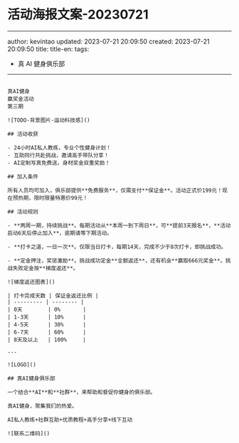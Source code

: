 # 活动海报文案-20230721

---

author: kevintao
updated: 2023-07-21 20:09:50
created: 2023-07-21 20:09:50
title:
title-en:
tags:

- 真 AI 健身俱乐部

---

```

真AI健身
赢奖金活动
第三期

![TODO-背景图片-运动科技感]()

## 活动收获

- 24小时AI私人教练，专业个性健身计划！
- 互助同行共赴挑战，邀请高手带队分享！
- AI定制写真免费送，身材奖金双重奖励！

## 加入条件

所有人员均可加入，俱乐部提供**免费服务**，仅需支付**保证金**。活动正式价199元！现在预热期，限时限量特惠价99元！

## 活动规则

- **两周一期，持续挑战**。每期活动从**本周一到下周日**，可**提前3天报名**，**活动启动6天后停止加入**，逾期请等下期活动。

- **打卡之道，一日一次**。仅限当日打卡，每期14天，完成不少于8次打卡，即挑战成功。

- **定金押注，奖惩激励**。挑战成功定金**全额返还**，还有机会**赢取666元奖金**。挑战失败定金按**梯度返还**。

![梯度返还图表]()

| 打卡完成天数 | 保证金返还比例 |
| --------- | -------- |
| 0天        | 0%       |
| 1-3天      | 10%      |
| 4-5天      | 30%      |
| 6-7天      | 60%      |
| 8天及以上   | 100%     |

---

![LOGO]()

## 真AI健身俱乐部

一个结合**AI**和**社群**，来帮助和督促你健身的俱乐部。

真AI健身，聚集我们的热爱。

AI私人教练+社群互助+优质教程+高手分享+线下互动

![联系二维码]()

```
